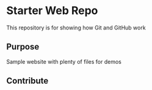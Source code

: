 # Starter Web Repo

This repository is for showing how Git and GitHub work

## Purpose

Sample website with plenty of files for demos
## Contribute
